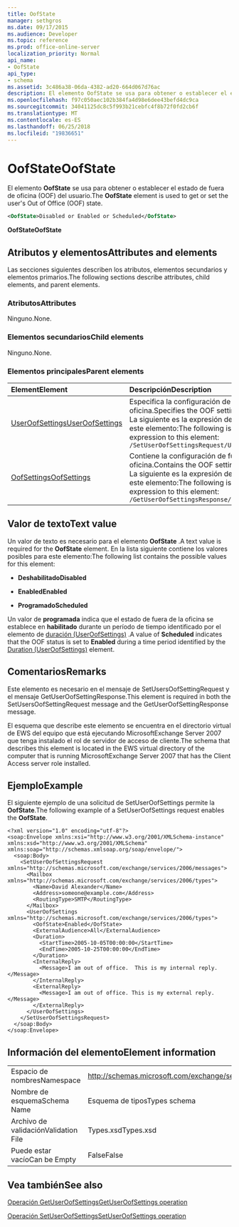 ```yaml
---
title: OofState
manager: sethgros
ms.date: 09/17/2015
ms.audience: Developer
ms.topic: reference
ms.prod: office-online-server
localization_priority: Normal
api_name:
- OofState
api_type:
- schema
ms.assetid: 3c486a38-06da-4382-ad20-664d067d76ac
description: El elemento OofState se usa para obtener o establecer el estado de fuera de oficina (OOF) del usuario.
ms.openlocfilehash: f97c050aec102b384fa4d98e6dee43befd4dc9ca
ms.sourcegitcommit: 34041125dc8c5f993b21cebfc4f8b72f0fd2cb6f
ms.translationtype: MT
ms.contentlocale: es-ES
ms.lasthandoff: 06/25/2018
ms.locfileid: "19836651"
---
```

# <a name="oofstate"></a><span data-ttu-id="07b7a-103">OofState</span><span class="sxs-lookup"><span data-stu-id="07b7a-103">OofState</span></span>

<span data-ttu-id="07b7a-104">El elemento **OofState** se usa para obtener o establecer el estado de fuera de oficina (OOF) del usuario.</span><span class="sxs-lookup"><span data-stu-id="07b7a-104">The **OofState** element is used to get or set the user's Out of Office (OOF) state.</span></span> 
  
```xml
<OofState>Disabled or Enabled or Scheduled</OofState>
```

 <span data-ttu-id="07b7a-105">**OofState**</span><span class="sxs-lookup"><span data-stu-id="07b7a-105">**OofState**</span></span>
## <a name="attributes-and-elements"></a><span data-ttu-id="07b7a-106">Atributos y elementos</span><span class="sxs-lookup"><span data-stu-id="07b7a-106">Attributes and elements</span></span>

<span data-ttu-id="07b7a-107">Las secciones siguientes describen los atributos, elementos secundarios y elementos primarios.</span><span class="sxs-lookup"><span data-stu-id="07b7a-107">The following sections describe attributes, child elements, and parent elements.</span></span>
  
### <a name="attributes"></a><span data-ttu-id="07b7a-108">Atributos</span><span class="sxs-lookup"><span data-stu-id="07b7a-108">Attributes</span></span>

<span data-ttu-id="07b7a-109">Ninguno.</span><span class="sxs-lookup"><span data-stu-id="07b7a-109">None.</span></span>
  
### <a name="child-elements"></a><span data-ttu-id="07b7a-110">Elementos secundarios</span><span class="sxs-lookup"><span data-stu-id="07b7a-110">Child elements</span></span>

<span data-ttu-id="07b7a-111">Ninguno.</span><span class="sxs-lookup"><span data-stu-id="07b7a-111">None.</span></span>
  
### <a name="parent-elements"></a><span data-ttu-id="07b7a-112">Elementos principales</span><span class="sxs-lookup"><span data-stu-id="07b7a-112">Parent elements</span></span>

|<span data-ttu-id="07b7a-113">**Element**</span><span class="sxs-lookup"><span data-stu-id="07b7a-113">**Element**</span></span>|<span data-ttu-id="07b7a-114">**Descripción**</span><span class="sxs-lookup"><span data-stu-id="07b7a-114">**Description**</span></span>|
|:-----|:-----|
|[<span data-ttu-id="07b7a-115">UserOofSettings</span><span class="sxs-lookup"><span data-stu-id="07b7a-115">UserOofSettings</span></span>](useroofsettings.md) <br/> |<span data-ttu-id="07b7a-116">Especifica la configuración de fuera de la oficina.</span><span class="sxs-lookup"><span data-stu-id="07b7a-116">Specifies the OOF settings.</span></span>  <br/> <span data-ttu-id="07b7a-117">La siguiente es la expresión de XPath para este elemento:</span><span class="sxs-lookup"><span data-stu-id="07b7a-117">The following is the XPath expression to this element:</span></span>  <br/>  `/SetUserOofSettingsRequest/UserOofSettings` <br/> |
|[<span data-ttu-id="07b7a-118">OofSettings</span><span class="sxs-lookup"><span data-stu-id="07b7a-118">OofSettings</span></span>](oofsettings.md) <br/> |<span data-ttu-id="07b7a-119">Contiene la configuración de fuera de la oficina.</span><span class="sxs-lookup"><span data-stu-id="07b7a-119">Contains the OOF settings.</span></span>  <br/> <span data-ttu-id="07b7a-120">La siguiente es la expresión de XPath para este elemento:</span><span class="sxs-lookup"><span data-stu-id="07b7a-120">The following is the XPath expression to this element:</span></span>  <br/>  `/GetUserOofSettingsResponse/OofSettings` <br/> |
   
## <a name="text-value"></a><span data-ttu-id="07b7a-121">Valor de texto</span><span class="sxs-lookup"><span data-stu-id="07b7a-121">Text value</span></span>

<span data-ttu-id="07b7a-122">Un valor de texto es necesario para el elemento **OofState** .</span><span class="sxs-lookup"><span data-stu-id="07b7a-122">A text value is required for the **OofState** element.</span></span> <span data-ttu-id="07b7a-123">En la lista siguiente contiene los valores posibles para este elemento:</span><span class="sxs-lookup"><span data-stu-id="07b7a-123">The following list contains the possible values for this element:</span></span> 
  
- <span data-ttu-id="07b7a-124">**Deshabilitado**</span><span class="sxs-lookup"><span data-stu-id="07b7a-124">**Disabled**</span></span>
    
- <span data-ttu-id="07b7a-125">**Enabled**</span><span class="sxs-lookup"><span data-stu-id="07b7a-125">**Enabled**</span></span>
    
- <span data-ttu-id="07b7a-126">**Programado**</span><span class="sxs-lookup"><span data-stu-id="07b7a-126">**Scheduled**</span></span>
    
<span data-ttu-id="07b7a-127">Un valor de **programada** indica que el estado de fuera de la oficina se establece en **habilitado** durante un período de tiempo identificado por el elemento de [duración (UserOofSettings)](duration-useroofsettings.md) .</span><span class="sxs-lookup"><span data-stu-id="07b7a-127">A value of **Scheduled** indicates that the OOF status is set to **Enabled** during a time period identified by the [Duration (UserOofSettings)](duration-useroofsettings.md) element.</span></span> 
  
## <a name="remarks"></a><span data-ttu-id="07b7a-128">Comentarios</span><span class="sxs-lookup"><span data-stu-id="07b7a-128">Remarks</span></span>

<span data-ttu-id="07b7a-129">Este elemento es necesario en el mensaje de SetUsersOofSettingRequest y el mensaje GetUserOofSettingResponse.</span><span class="sxs-lookup"><span data-stu-id="07b7a-129">This element is required in both the SetUsersOofSettingRequest message and the GetUserOofSettingResponse message.</span></span>
  
<span data-ttu-id="07b7a-130">El esquema que describe este elemento se encuentra en el directorio virtual de EWS del equipo que está ejecutando MicrosoftExchange Server 2007 que tenga instalado el rol de servidor de acceso de cliente.</span><span class="sxs-lookup"><span data-stu-id="07b7a-130">The schema that describes this element is located in the EWS virtual directory of the computer that is running MicrosoftExchange Server 2007 that has the Client Access server role installed.</span></span>
  
## <a name="example"></a><span data-ttu-id="07b7a-131">Ejemplo</span><span class="sxs-lookup"><span data-stu-id="07b7a-131">Example</span></span>

<span data-ttu-id="07b7a-132">El siguiente ejemplo de una solicitud de SetUserOofSettings permite la **OofState**.</span><span class="sxs-lookup"><span data-stu-id="07b7a-132">The following example of a SetUserOofSettings request enables the **OofState**.</span></span>
  
```
<?xml version="1.0" encoding="utf-8"?>
<soap:Envelope xmlns:xsi="http://www.w3.org/2001/XMLSchema-instance" xmlns:xsd="http://www.w3.org/2001/XMLSchema" xmlns:soap="http://schemas.xmlsoap.org/soap/envelope/">
  <soap:Body>
    <SetUserOofSettingsRequest xmlns="http://schemas.microsoft.com/exchange/services/2006/messages">
      <Mailbox xmlns="http://schemas.microsoft.com/exchange/services/2006/types">
        <Name>David Alexander</Name>
        <Address>someone@example.com</Address>
        <RoutingType>SMTP</RoutingType>
      </Mailbox>
      <UserOofSettings xmlns="http://schemas.microsoft.com/exchange/services/2006/types">
        <OofState>Enabled</OofState>
        <ExternalAudience>All</ExternalAudience>
        <Duration>
          <StartTime>2005-10-05T00:00:00</StartTime>
          <EndTime>2005-10-25T00:00:00</EndTime>
        </Duration>
        <InternalReply>
          <Message>I am out of office.  This is my internal reply.</Message>
        </InternalReply>
        <ExternalReply>
          <Message>I am out of office. This is my external reply.</Message>
        </ExternalReply>
      </UserOofSettings>
    </SetUserOofSettingsRequest>
  </soap:Body>
</soap:Envelope>
```

## <a name="element-information"></a><span data-ttu-id="07b7a-133">Información del elemento</span><span class="sxs-lookup"><span data-stu-id="07b7a-133">Element information</span></span>

|||
|:-----|:-----|
|<span data-ttu-id="07b7a-134">Espacio de nombres</span><span class="sxs-lookup"><span data-stu-id="07b7a-134">Namespace</span></span>  <br/> |http://schemas.microsoft.com/exchange/services/2006/types  <br/> |
|<span data-ttu-id="07b7a-135">Nombre de esquema</span><span class="sxs-lookup"><span data-stu-id="07b7a-135">Schema Name</span></span>  <br/> |<span data-ttu-id="07b7a-136">Esquema de tipos</span><span class="sxs-lookup"><span data-stu-id="07b7a-136">Types schema</span></span>  <br/> |
|<span data-ttu-id="07b7a-137">Archivo de validación</span><span class="sxs-lookup"><span data-stu-id="07b7a-137">Validation File</span></span>  <br/> |<span data-ttu-id="07b7a-138">Types.xsd</span><span class="sxs-lookup"><span data-stu-id="07b7a-138">Types.xsd</span></span>  <br/> |
|<span data-ttu-id="07b7a-139">Puede estar vacío</span><span class="sxs-lookup"><span data-stu-id="07b7a-139">Can be Empty</span></span>  <br/> |<span data-ttu-id="07b7a-140">False</span><span class="sxs-lookup"><span data-stu-id="07b7a-140">False</span></span>  <br/> |
   
## <a name="see-also"></a><span data-ttu-id="07b7a-141">Vea también</span><span class="sxs-lookup"><span data-stu-id="07b7a-141">See also</span></span>



[<span data-ttu-id="07b7a-142">Operación GetUserOofSettings</span><span class="sxs-lookup"><span data-stu-id="07b7a-142">GetUserOofSettings operation</span></span>](getuseroofsettings-operation.md)
  
[<span data-ttu-id="07b7a-143">Operación SetUserOofSettings</span><span class="sxs-lookup"><span data-stu-id="07b7a-143">SetUserOofSettings operation</span></span>](setuseroofsettings-operation.md)

